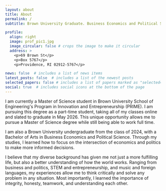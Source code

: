 ```yaml
---
layout: about
title: About
permalink: /
subtitle: Brown University Graduate. Business Economics and Political Science. Music. Technology.

profile:
  align: right
  image: prof_pic1.jpg
  image_circular: false # crops the image to make it circular
  address: >
    <p>69 Brown St</p>
    <p>Box 5767</p>
    <p>Providence, RI 02912-5767</p>

news: false  # includes a list of news items
latest_posts: false  # includes a list of the newest posts
selected_papers: false # includes a list of papers marked as "selected={true}"
social: true  # includes social icons at the bottom of the page
---
```


I am currently a Master of Science student in Brown University School of Engineering's Program in Innovation and Entrepreneurship (PRIME). I am pursuing this degree as a part-time student, taking all of my classes online and slated to graduate in May 2026. This unique opportunity allows me to pursue a Master of Science degree while still being able to work full time.

I am also a Brown University undergraduate from the class of 2024, with a Bachelor of Arts in Business Economics and Political Science. Through my studies, I learned how to focus on the intersection of economics and politics to make more informed decisions.

I believe that my diverse background has given me not just a more fulfilling life, but also a better understanding of how the world works. Ranging from business and politics, STEM and entrepreneurship, and music and foreign languages, my experiences allow me to think critically and solve any problem in any situation. Most importantly, I learned the importance of integrity, honesty, teamwork, and understanding each other.